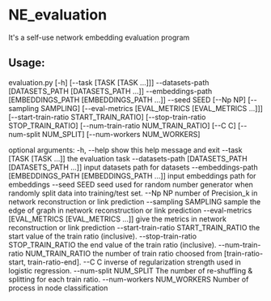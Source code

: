 # NE_evaluation
It's a self-use network embedding evaluation program

## Usage:
evaluation.py [-h] [--task [TASK [TASK ...]]] --datasets-path
                     [DATASETS_PATH [DATASETS_PATH ...]] --embeddings-path
                     [EMBEDDINGS_PATH [EMBEDDINGS_PATH ...]] --seed SEED
                     [--Np NP] [--sampling SAMPLING]
                     [--eval-metrics [EVAL_METRICS [EVAL_METRICS ...]]]
                     [--start-train-ratio START_TRAIN_RATIO]
                     [--stop-train-ratio STOP_TRAIN_RATIO]
                     [--num-train-ratio NUM_TRAIN_RATIO] [--C C]
                     [--num-split NUM_SPLIT] [--num-workers NUM_WORKERS]


optional arguments:
  -h, --help            show this help message and exit
  --task [TASK [TASK ...]]
                        the evaluation task
  --datasets-path [DATASETS_PATH [DATASETS_PATH ...]]
                        input datasets path for datasets
  --embeddings-path [EMBEDDINGS_PATH [EMBEDDINGS_PATH ...]]
                        input embeddings path for embeddings
  --seed SEED           seed used for random number generator when randomly
                        split data into training/test set.
  --Np NP               number of Precision_k in network reconstruction or
                        link prediction
  --sampling SAMPLING   sample the edge of graph in network reconstruction or
                        link prediction
  --eval-metrics [EVAL_METRICS [EVAL_METRICS ...]]
                        give the metrics in network reconstruction or link
                        prediction
  --start-train-ratio START_TRAIN_RATIO
                        the start value of the train ratio (inclusive).
  --stop-train-ratio STOP_TRAIN_RATIO
                        the end value of the train ratio (inclusive).
  --num-train-ratio NUM_TRAIN_RATIO
                        the number of train ratio choosed from [train-ratio-
                        start, train-ratio-end].
  --C C                 inverse of regularization strength used in logistic
                        regression.
  --num-split NUM_SPLIT
                        The number of re-shuffling & splitting for each train
                        ratio.
  --num-workers NUM_WORKERS
                        Number of process in node classification





